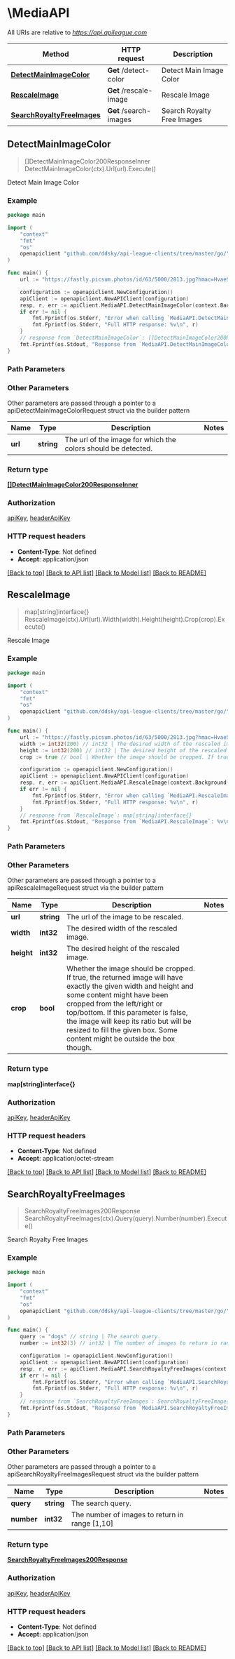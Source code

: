# \MediaAPI

All URIs are relative to *https://api.apileague.com*

Method | HTTP request | Description
------------- | ------------- | -------------
[**DetectMainImageColor**](MediaAPI.md#DetectMainImageColor) | **Get** /detect-color | Detect Main Image Color
[**RescaleImage**](MediaAPI.md#RescaleImage) | **Get** /rescale-image | Rescale Image
[**SearchRoyaltyFreeImages**](MediaAPI.md#SearchRoyaltyFreeImages) | **Get** /search-images | Search Royalty Free Images



## DetectMainImageColor

> []DetectMainImageColor200ResponseInner DetectMainImageColor(ctx).Url(url).Execute()

Detect Main Image Color



### Example

```go
package main

import (
	"context"
	"fmt"
	"os"
	openapiclient "github.com/ddsky/api-league-clients/tree/master/go/"
)

func main() {
	url := "https://fastly.picsum.photos/id/63/5000/2813.jpg?hmac=HvaeSK6WT-G9bYF_CyB2m1ARQirL8UMnygdU9W6PDvM " // string | The url of the image for which the colors should be detected.

	configuration := openapiclient.NewConfiguration()
	apiClient := openapiclient.NewAPIClient(configuration)
	resp, r, err := apiClient.MediaAPI.DetectMainImageColor(context.Background()).Url(url).Execute()
	if err != nil {
		fmt.Fprintf(os.Stderr, "Error when calling `MediaAPI.DetectMainImageColor``: %v\n", err)
		fmt.Fprintf(os.Stderr, "Full HTTP response: %v\n", r)
	}
	// response from `DetectMainImageColor`: []DetectMainImageColor200ResponseInner
	fmt.Fprintf(os.Stdout, "Response from `MediaAPI.DetectMainImageColor`: %v\n", resp)
}
```

### Path Parameters



### Other Parameters

Other parameters are passed through a pointer to a apiDetectMainImageColorRequest struct via the builder pattern


Name | Type | Description  | Notes
------------- | ------------- | ------------- | -------------
 **url** | **string** | The url of the image for which the colors should be detected. | 

### Return type

[**[]DetectMainImageColor200ResponseInner**](DetectMainImageColor200ResponseInner.md)

### Authorization

[apiKey](../README.md#apiKey), [headerApiKey](../README.md#headerApiKey)

### HTTP request headers

- **Content-Type**: Not defined
- **Accept**: application/json

[[Back to top]](#) [[Back to API list]](../README.md#documentation-for-api-endpoints)
[[Back to Model list]](../README.md#documentation-for-models)
[[Back to README]](../README.md)


## RescaleImage

> map[string]interface{} RescaleImage(ctx).Url(url).Width(width).Height(height).Crop(crop).Execute()

Rescale Image



### Example

```go
package main

import (
	"context"
	"fmt"
	"os"
	openapiclient "github.com/ddsky/api-league-clients/tree/master/go/"
)

func main() {
	url := "https://fastly.picsum.photos/id/63/5000/2813.jpg?hmac=HvaeSK6WT-G9bYF_CyB2m1ARQirL8UMnygdU9W6PDvM " // string | The url of the image to be rescaled.
	width := int32(200) // int32 | The desired width of the rescaled image.
	height := int32(200) // int32 | The desired height of the rescaled image.
	crop := true // bool | Whether the image should be cropped. If true, the returned image will have exactly the given width and height and some content might have been cropped from the left/right or top/bottom. If this parameter is false, the image will keep its ratio but will be resized to fill the given box. Some content might be outside the box though.

	configuration := openapiclient.NewConfiguration()
	apiClient := openapiclient.NewAPIClient(configuration)
	resp, r, err := apiClient.MediaAPI.RescaleImage(context.Background()).Url(url).Width(width).Height(height).Crop(crop).Execute()
	if err != nil {
		fmt.Fprintf(os.Stderr, "Error when calling `MediaAPI.RescaleImage``: %v\n", err)
		fmt.Fprintf(os.Stderr, "Full HTTP response: %v\n", r)
	}
	// response from `RescaleImage`: map[string]interface{}
	fmt.Fprintf(os.Stdout, "Response from `MediaAPI.RescaleImage`: %v\n", resp)
}
```

### Path Parameters



### Other Parameters

Other parameters are passed through a pointer to a apiRescaleImageRequest struct via the builder pattern


Name | Type | Description  | Notes
------------- | ------------- | ------------- | -------------
 **url** | **string** | The url of the image to be rescaled. | 
 **width** | **int32** | The desired width of the rescaled image. | 
 **height** | **int32** | The desired height of the rescaled image. | 
 **crop** | **bool** | Whether the image should be cropped. If true, the returned image will have exactly the given width and height and some content might have been cropped from the left/right or top/bottom. If this parameter is false, the image will keep its ratio but will be resized to fill the given box. Some content might be outside the box though. | 

### Return type

**map[string]interface{}**

### Authorization

[apiKey](../README.md#apiKey), [headerApiKey](../README.md#headerApiKey)

### HTTP request headers

- **Content-Type**: Not defined
- **Accept**: application/octet-stream

[[Back to top]](#) [[Back to API list]](../README.md#documentation-for-api-endpoints)
[[Back to Model list]](../README.md#documentation-for-models)
[[Back to README]](../README.md)


## SearchRoyaltyFreeImages

> SearchRoyaltyFreeImages200Response SearchRoyaltyFreeImages(ctx).Query(query).Number(number).Execute()

Search Royalty Free Images



### Example

```go
package main

import (
	"context"
	"fmt"
	"os"
	openapiclient "github.com/ddsky/api-league-clients/tree/master/go/"
)

func main() {
	query := "dogs" // string | The search query.
	number := int32(3) // int32 | The number of images to return in range [1,10] (optional)

	configuration := openapiclient.NewConfiguration()
	apiClient := openapiclient.NewAPIClient(configuration)
	resp, r, err := apiClient.MediaAPI.SearchRoyaltyFreeImages(context.Background()).Query(query).Number(number).Execute()
	if err != nil {
		fmt.Fprintf(os.Stderr, "Error when calling `MediaAPI.SearchRoyaltyFreeImages``: %v\n", err)
		fmt.Fprintf(os.Stderr, "Full HTTP response: %v\n", r)
	}
	// response from `SearchRoyaltyFreeImages`: SearchRoyaltyFreeImages200Response
	fmt.Fprintf(os.Stdout, "Response from `MediaAPI.SearchRoyaltyFreeImages`: %v\n", resp)
}
```

### Path Parameters



### Other Parameters

Other parameters are passed through a pointer to a apiSearchRoyaltyFreeImagesRequest struct via the builder pattern


Name | Type | Description  | Notes
------------- | ------------- | ------------- | -------------
 **query** | **string** | The search query. | 
 **number** | **int32** | The number of images to return in range [1,10] | 

### Return type

[**SearchRoyaltyFreeImages200Response**](SearchRoyaltyFreeImages200Response.md)

### Authorization

[apiKey](../README.md#apiKey), [headerApiKey](../README.md#headerApiKey)

### HTTP request headers

- **Content-Type**: Not defined
- **Accept**: application/json

[[Back to top]](#) [[Back to API list]](../README.md#documentation-for-api-endpoints)
[[Back to Model list]](../README.md#documentation-for-models)
[[Back to README]](../README.md)

